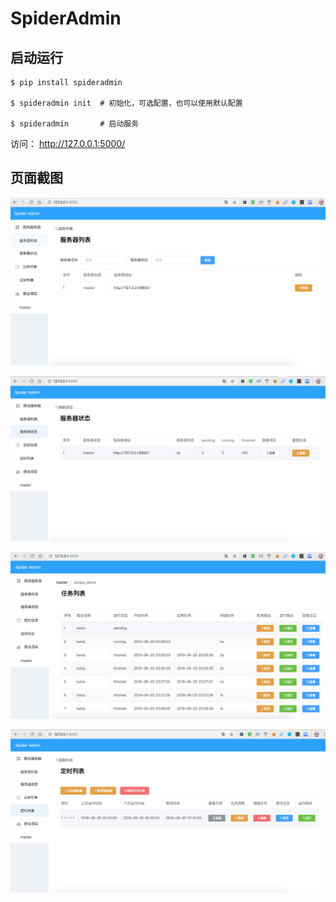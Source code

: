 # SpiderAdmin

## 启动运行
```
$ pip install spideradmin

$ spideradmin init  # 初始化，可选配置，也可以使用默认配置

$ spideradmin       # 启动服务

```
访问：
http://127.0.0.1:5000/


## 页面截图
![](image/main.png)

![](image/status.png)

![](image/task.png)

![](image/time.png)

